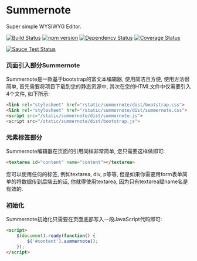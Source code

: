 # Summernote

Super simple WYSIWYG Editor.

[![Build Status](https://travis-ci.org/summernote/summernote.svg?branch=develop)](http://travis-ci.org/summernote/summernote)
[![npm version](https://badge.fury.io/js/summernote.svg)](http://badge.fury.io/js/summernote)
[![Dependency Status](https://gemnasium.com/summernote/summernote.svg)](https://gemnasium.com/summernote/summernote)
[![Coverage Status](https://coveralls.io/repos/summernote/summernote/badge.svg?branch=develop&service=github)](https://coveralls.io/github/summernote/summernote?branch=develop)

[![Sauce Test Status](https://saucelabs.com/browser-matrix/summernoteis.svg)](https://saucelabs.com/u/summernoteis)

### 页面引入部分Summernote

Summernote是一款基于bootstrap的富文本编辑器, 使用简洁且方便, 使用方法很简单, 首先需要将项目下载到您的静态资源中, 其次在您的HTML文件中仅需要引入4个文件, 如下所示:

```html
<link rel="stylesheet" href="/static/summernote/dist/bootstrap.css">
<link rel="stylesheet" href="/static/summernote/dist/summernote.css">
<script src="/static/summernote/dist/summernote.js">
<script src="/static/summernote/dist/bootstrap.js">
```

### 元素标签部分

Summernote编辑器在页面的引用同样非常简单, 您只需要这样做即可:

```html
<textarea id="content" name="content"></textarea>
```

您可以使用任何的标签, 例如textarea, div, p等等, 但是如果你需要用form表单简单的将数据传到后端去的话, 你就得使用textarea, 因为只有textarea赋name名是有效的.



### 初始化

Summernote初始化只需要在页面底部写入一段JavaScript代码即可:

```html
<script>
	$(document).ready(function() {
    	$('#content').summernote();
    });
</script>
```

